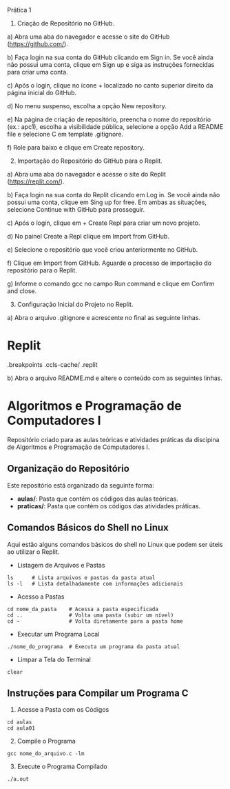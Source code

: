 Prática 1

1. Criação de Repositório no GitHub.

a) Abra uma aba do navegador e acesse o site do GitHub (https://github.com/).

b) Faça login na sua conta do GitHub clicando em Sign in. Se você ainda não possui uma conta, clique em Sign up e siga as instruções fornecidas para criar uma conta.

c) Após o login, clique no ícone + localizado no canto superior direito da página inicial do GitHub.

d) No menu suspenso, escolha a opção New repository.

e) Na página de criação de repositório, preencha o nome do repositório (ex.: apc1), escolha a visibilidade pública, selecione a opção Add a README file e selecione C em template .gitignore. 

f) Role para baixo e clique em Create repository.


2. Importação do Repositório do GitHub para o Replit.

a) Abra uma aba do navegador e acesse o site do Replit (https://replit.com/).

b) Faça login na sua conta do Replit clicando em Log in. Se você ainda não possui uma conta, clique em Sing up for free. Em ambas as situações, selecione Continue with GitHub para prosseguir.

c) Após o login, clique em + Create Repl para criar um novo projeto.

d) No painel Create a Repl clique em Import from GitHub.

e) Selecione o repositório que você criou anteriormente no GitHub.

f) Clique em Import from GitHub. Aguarde o processo de importação do repositório para o Replit.

g) Informe o comando gcc no campo Run command e clique em Confirm and close.


3. Configuração Inicial do Projeto no Replit.

a) Abra o arquivo .gitignore e acrescente no final as seguinte linhas.

# Replit
.breakpoints
.ccls-cache/
.replit

b) Abra o arquivo README.md e altere o conteúdo com as seguintes linhas.

# Algoritmos e Programação de Computadores I

Repositório criado para as aulas teóricas e atividades práticas da discipina de Algoritmos e Programação de Computadores I.

## Organização do Repositório

Este repositório está organizado da seguinte forma:
- **aulas/**: Pasta que contém os códigos das aulas teóricas.
- **praticas/**: Pasta que contém os códigos das atividades práticas.

## Comandos Básicos do Shell no Linux

Aqui estão alguns comandos básicos do shell no Linux que podem ser úteis ao utilizar o Replit.

- Listagem de Arquivos e Pastas
```shell
ls      # Lista arquivos e pastas da pasta atual
ls -l   # Lista detalhadamente com informações adicionais
```
- Acesso a Pastas
```shell
cd nome_da_pasta    # Acessa a pasta especificada
cd ..               # Volta uma pasta (subir um nível)
cd ~                # Volta diretamente para a pasta home
```
- Executar um Programa Local
```shell
./nome_do_programa  # Executa um programa da pasta atual
```
- Limpar a Tela do Terminal
```shell
clear
```

## Instruções para Compilar um Programa C

1. Acesse a Pasta com os Códigos
```shell
cd aulas
cd aula01
```
2. Compile o Programa
```shell
gcc nome_do_arquivo.c -lm
```
3. Execute o Programa Compilado
```shell
./a.out
```
